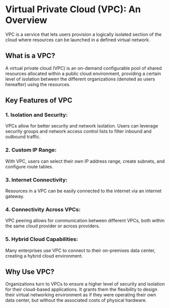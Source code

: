 # Virtual Private Cloud (VPC): An Overview

VPC is a service that lets users provision a logically isolated section of the cloud where resources can be launched in a defined virtual network.

## What is a VPC?

A virtual private cloud (VPC) is an on-demand configurable pool of shared resources allocated within a public cloud environment, providing a certain level of isolation between the different organizations (denoted as users hereafter) using the resources.

## Key Features of VPC

### 1. **Isolation and Security**:

VPCs allow for better security and network isolation. Users can leverage security groups and network access control lists to filter inbound and outbound traffic.

### 2. **Custom IP Range**:

With VPC, users can select their own IP address range, create subnets, and configure route tables.

### 3. **Internet Connectivity**:

Resources in a VPC can be easily connected to the internet via an internet gateway.

### 4. **Connectivity Across VPCs**:

VPC peering allows for communication between different VPCs, both within the same cloud provider or across providers.

### 5. **Hybrid Cloud Capabilities**:

Many enterprises use VPC to connect to their on-premises data center, creating a hybrid cloud environment.

## Why Use VPC?

Organizations turn to VPCs to ensure a higher level of security and isolation for their cloud-based applications. It grants them the flexibility to design their virtual networking environment as if they were operating their own data center, but without the associated costs of physical hardware.
